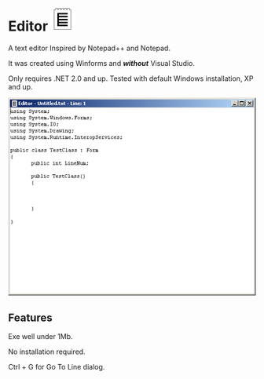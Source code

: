 # Editor ![48.png](48.png "48.png") 

A text editor Inspired by Notepad++ and Notepad.

It was created using Winforms and ___without___ Visual Studio.

Only requires .NET 2.0 and up. Tested with default Windows installation, XP and up.

![Editor-WinXP-Screenshot.png](Editor-WinXP-Screenshot.png#1 "Editor-WinXP-Screenshot.png")

## Features

Exe well under 1Mb.

No installation required.

Ctrl + G for Go To Line dialog.





